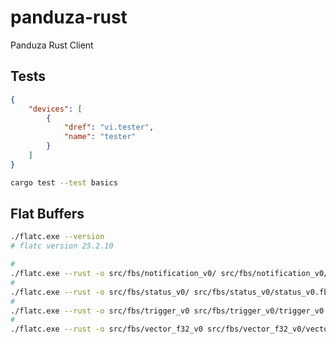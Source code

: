 # panduza-rust
Panduza Rust Client





## Tests



```json
{
    "devices": [
        {
            "dref": "vi.tester",
            "name": "tester"
        }
    ]
}
```


```bash
cargo test --test basics
```

## Flat Buffers

```bash
./flatc.exe --version
# flatc version 25.2.10
```

```bash
# 
./flatc.exe --rust -o src/fbs/notification_v0/ src/fbs/notification_v0/notification_v0.fbs
# 
./flatc.exe --rust -o src/fbs/status_v0/ src/fbs/status_v0/status_v0.fbs
# 
./flatc.exe --rust -o src/fbs/trigger_v0 src/fbs/trigger_v0/trigger_v0.fbs
# 
./flatc.exe --rust -o src/fbs/vector_f32_v0 src/fbs/vector_f32_v0/vector_f32_v0.fbs
```




